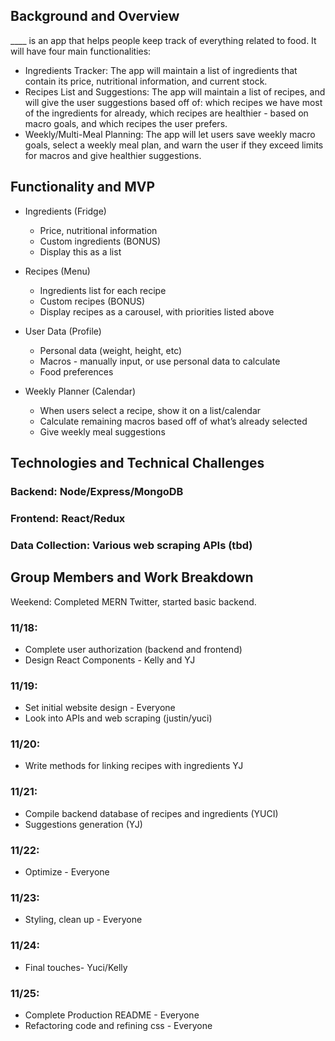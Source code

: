 ## Background and Overview
____ is an app that helps people keep track of everything related to food. It will have four main functionalities:
* Ingredients Tracker: The app will maintain a list of ingredients that contain its price, nutritional information, and current stock.
* Recipes List and Suggestions: The app will maintain a list of recipes, and will give the user suggestions based off of: which recipes we have most of the ingredients for already, which recipes are healthier - based on macro goals, and which recipes the user prefers.
* Weekly/Multi-Meal Planning: The app will let users save weekly macro goals, select a weekly meal plan, and warn the user if they exceed limits for macros and give healthier suggestions.


## Functionality and MVP
* Ingredients (Fridge)
  * Price, nutritional information
  * Custom ingredients (BONUS)
  * Display this as a list

* Recipes (Menu)
  * Ingredients list for each recipe
  * Custom recipes (BONUS)
  * Display recipes as a carousel, with priorities listed above

* User Data (Profile)
  * Personal data (weight, height, etc)
  * Macros - manually input, or use personal data to calculate
  * Food preferences

* Weekly Planner (Calendar)
  * When users select a recipe, show it on a list/calendar
  * Calculate remaining macros based off of what’s already selected
  * Give weekly meal suggestions

## Technologies and Technical Challenges

### Backend: Node/Express/MongoDB

### Frontend: React/Redux

### Data Collection: Various web scraping APIs (tbd)


## Group Members and Work Breakdown

Weekend: Completed MERN Twitter, started basic backend.

### 11/18:
* Complete user authorization (backend and frontend)
* Design React Components - Kelly and YJ


### 11/19:
* Set initial website design - Everyone
* Look into APIs and web scraping (justin/yuci)


### 11/20:
* Write methods for linking recipes with ingredients YJ


### 11/21:
* Compile backend database of recipes and ingredients (YUCI)
* Suggestions generation (YJ)


### 11/22:
* Optimize - Everyone


### 11/23:
* Styling, clean up - Everyone


### 11/24:
* Final touches- Yuci/Kelly

### 11/25: 
* Complete Production README - Everyone
* Refactoring code and refining css - Everyone
 



